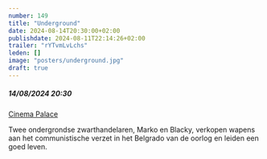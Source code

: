 ```yaml
---
number: 149
title: "Underground"
date: 2024-08-14T20:30:00+02:00
publishdate: 2024-08-11T22:14:26+02:00
trailer: "rYTvmLvLchs"
leden: []
image: "posters/underground.jpg"
draft: true
---
```


##### 14/08/2024 20:30

[Cinema Palace](https://cinema-palace.be/nl/film/underground)

Twee ondergrondse zwarthandelaren, Marko en Blacky, verkopen wapens aan het
communistische verzet in het Belgrado van de oorlog en leiden een goed leven.
<!--more-->
